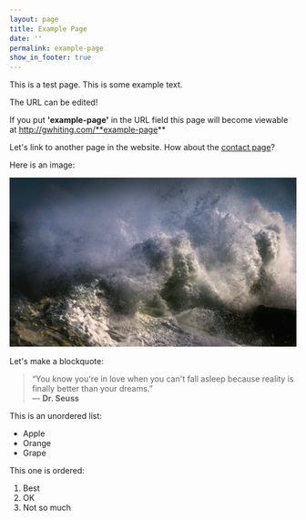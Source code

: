 ```yaml
---
layout: page
title: Example Page
date: ''
permalink: example-page
show_in_footer: true
---
```

This is a test page. This is some example text.

The URL can be edited!

If you put **'example-page'** in the URL field this page will become viewable at http://gwhiting.com/**example-page**

Let's link to another page in the website. How about the [contact page](#)?

Here is an image:

![](/assets/images/crashing-waves-1494707.jpg)

Let's make a blockquote:

> “You know you're in love when you can't fall asleep because reality is finally better than your dreams.”  
> ― **Dr. Seuss**

This is an unordered list:

* Apple
* Orange
* Grape

This one is ordered:

1. Best
2. OK
3. Not so much
